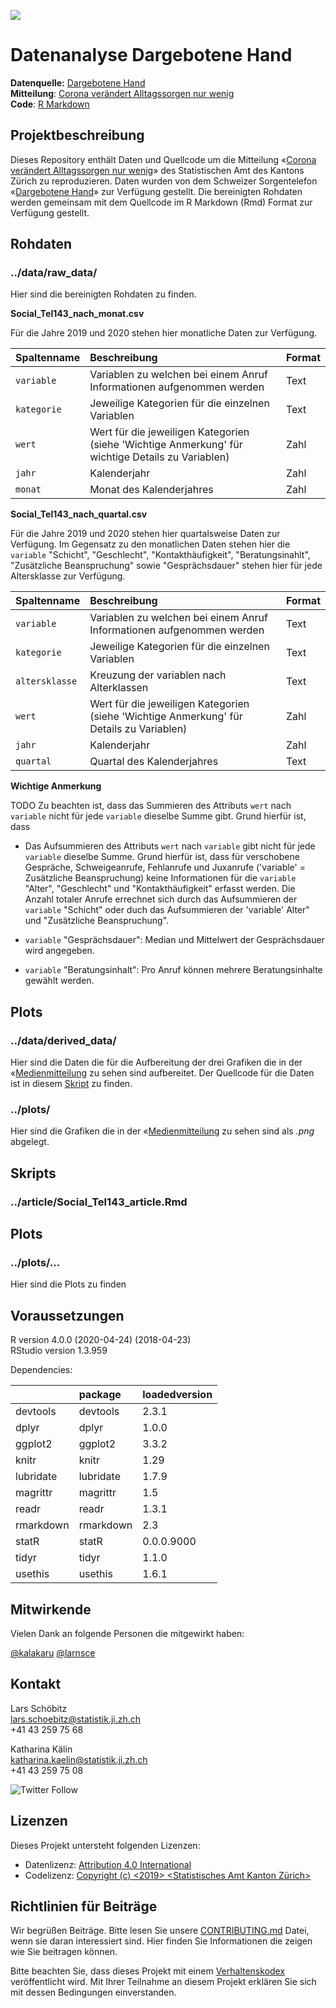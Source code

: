 ![](https://opendata.swiss/content/uploads/2016/02/kt_zh.png)

# Datenanalyse Dargebotene Hand

**Datenquelle:** [Dargebotene Hand](https://www.143.ch/)  
**Mitteilung**: [Corona verändert Alltagssorgen nur wenig](zh.ch)  
**Code**: [R Markdown](https://github.com/statistikZH/covid19monitoring_social_Tel143/blob/main/article/Social_Tel143_article.Rmd)  

## Projektbeschreibung

Dieses Repository enthält Daten und Quellcode um die Mitteilung «[Corona verändert Alltagssorgen nur wenig](zh.ch)» des Statistischen Amt des Kantons Zürich zu reproduzieren. Daten wurden von dem Schweizer Sorgentelefon «[Dargebotene Hand](https://www.143.ch/)» zur Verfügung gestellt. Die bereinigten Rohdaten werden gemeinsam mit dem Quellcode im R Markdown (Rmd) Format zur Verfügung gestellt. 

## Rohdaten

### ../data/raw_data/

Hier sind die bereinigten Rohdaten zu finden. 

**Social_Tel143_nach_monat.csv**

Für die Jahre 2019 und 2020 stehen hier monatliche Daten zur Verfügung. 

|Spaltenname   |Beschreibung                                                                                      |Format |
|:------------ |:-------------------------------------------------------------------------------------------------|:------|
|`variable`    |Variablen zu welchen bei einem Anruf Informationen aufgenommen werden                             |Text   |
|`kategorie`   |Jeweilige Kategorien für die einzelnen Variablen                                                  |Text   |
|`wert`        |Wert für die jeweiligen Kategorien (siehe 'Wichtige Anmerkung' für wichtige Details zu Variablen) |Zahl   |
|`jahr`        |Kalenderjahr                                                                                      |Zahl   |
|`monat`       |Monat des Kalenderjahres                                                                          |Zahl   |


**Social_Tel143_nach_quartal.csv**

Für die Jahre 2019 und 2020 stehen hier quartalsweise Daten zur Verfügung. Im Gegensatz zu den monatlichen Daten stehen hier die `variable` "Schicht", "Geschlecht", "Kontakthäufigkeit", "Beratungsinahlt", "Zusätzliche Beanspruchung" sowie "Gesprächsdauer" stehen hier für jede Altersklasse zur Verfügung. 

|Spaltenname    |Beschreibung                                                                             |Format |
|:------------- |:----------------------------------------------------------------------------------------|:------|
|`variable`     |Variablen zu welchen bei einem Anruf Informationen aufgenommen werden                    |Text   |
|`kategorie`    |Jeweilige Kategorien für die einzelnen Variablen                                         |Text   |
|`altersklasse` |Kreuzung der variablen nach Alterklassen                                                 |Text   |
|`wert`         |Wert für die jeweiligen Kategorien (siehe 'Wichtige Anmerkung' für Details zu Variablen) |Zahl   |
|`jahr`         |Kalenderjahr                                                                             |Zahl   |
|`quartal`      |Quartal des Kalenderjahres                                                               |Text   |

**Wichtige Anmerkung** 

TODO
Zu beachten ist, dass das Summieren des Attributs `wert` nach `variable` nicht für jede `variable` dieselbe Summe gibt. Grund hierfür ist, dass 

- Das Aufsummieren des Attributs `wert` nach `variable` gibt nicht für jede `variable` dieselbe Summe. Grund hierfür ist, dass für verschobene Gespräche, Schweigeanrufe, Fehlanrufe und Juxanrufe ('variable' = Zusätzliche Beanspruchung) keine Informationen für die `variable` "Alter", "Geschlecht" und "Kontakthäufigkeit" erfasst werden. Die Anzahl totaler Anrufe errechnet sich durch das Aufsummieren der `variable` "Schicht" oder duch das Aufsummieren der 'variable' Alter" und "Zusätzliche Beanspruchung". 

- `variable` "Gesprächsdauer": Median und Mittelwert der Gesprächsdauer wird angegeben.  

- `variable` "Beratungsinhalt": Pro Anruf können mehrere Beratungsinhalte gewählt werden.

## Plots

### ../data/derived_data/

Hier sind die Daten die für die Aufbereitung der drei Grafiken die  in der «[Medienmitteilung](zh.ch) zu sehen sind aufbereitet. Der Quellcode für die Daten ist in diesem [Skript](https://github.com/statistikZH/covid19monitoring_social_Tel143/blob/main/article/Social_Tel143_article.Rmd) zu finden. 

### ../plots/
Hier sind die Grafiken die  in der «[Medienmitteilung](zh.ch) zu sehen sind als *.png* abgelegt.



## Skripts

### ../article/Social_Tel143_article.Rmd 

## Plots

### ../plots/... 

Hier sind die Plots zu finden 

## Voraussetzungen

R version 4.0.0 (2020-04-24) (2018-04-23)  
RStudio version 1.3.959  

Dependencies:

|          |package   |loadedversion |
|:---------|:---------|:-------------|
|devtools  |devtools  |2.3.1         |
|dplyr     |dplyr     |1.0.0         |
|ggplot2   |ggplot2   |3.3.2         |
|knitr     |knitr     |1.29          |
|lubridate |lubridate |1.7.9         |
|magrittr  |magrittr  |1.5           |
|readr     |readr     |1.3.1         |
|rmarkdown |rmarkdown |2.3           |
|statR     |statR     |0.0.0.9000    |
|tidyr     |tidyr     |1.1.0         |
|usethis   |usethis   |1.6.1         |

## Mitwirkende

Vielen Dank an folgende Personen die mitgewirkt haben: 

[@kalakaru](https://github.com/kalakaru)
[@larnsce](https://github.com/larnsce)

## Kontakt

Lars Schöbitz  
lars.schoebitz@statistik.ji.zh.ch  
+41 43 259 75 68  

Katharina Kälin  
katharina.kaelin@statistik.ji.zh.ch  
+41 43 259 75 08  

![Twitter Follow](https://img.shields.io/twitter/follow/statistik_zh?style=social)

## Lizenzen

Dieses Projekt untersteht folgenden Lizenzen: <br>
- Datenlizenz: [Attribution 4.0 International](https://github.com/statistikZH/STAT_Schablone/blob/master/LICENSE_data)
- Codelizenz: [Copyright (c) <2019> <Statistisches Amt Kanton Zürich>](https://github.com/statistikZH/STAT_Schablone/blob/master/LICENSE_code)

## Richtlinien für Beiträge
Wir begrüßen Beiträge. Bitte lesen Sie unsere [CONTRIBUTING.md](https://github.com/statistikZH/STAT_Schablone/blob/master/CONTRIBUTING.md) Datei, wenn sie daran interessiert sind. Hier finden Sie Informationen die zeigen wie Sie beitragen können. 

Bitte beachten Sie, dass dieses Projekt mit einem [Verhaltenskodex](https://github.com/statistikZH/STAT_Schablone/blob/master/CodeOfConduct.md) veröffentlicht wird. Mit Ihrer Teilnahme an diesem Projekt erklären Sie sich mit dessen Bedingungen einverstanden.


